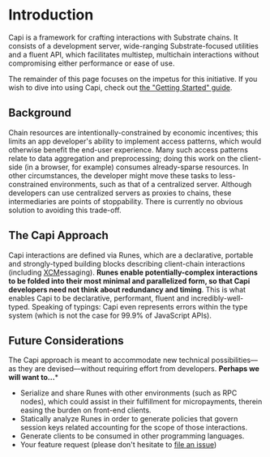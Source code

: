 # Introduction

<!-- dinodoc fragment.start docs/_fragments/description -->

Capi is a framework for crafting interactions with Substrate chains. It consists of a development server, wide-ranging Substrate-focused utilities and a fluent API, which facilitates multistep, multichain interactions without compromising either performance or ease of use.

<!-- dinodoc fragment.end -->

The remainder of this page focuses on the impetus for this initiative. If you wish to dive into using Capi, check out [the "Getting Started" guide](/docs/getting_started/Readme.md).

## Background

Chain resources are intentionally-constrained by economic incentives; this limits an app developer's ability to implement access patterns, which would otherwise benefit the end-user experience. Many such access patterns relate to data aggregation and preprocessing; doing this work on the client-side (in a browser, for example) consumes already-sparse resources. In other circumstances, the developer might move these tasks to less-constrained environments, such as that of a centralized server. Although developers can use centralized servers as proxies to chains, these intermediaries are points of stoppability. There is currently no obvious solution to avoiding this trade-off.

## The Capi Approach

Capi interactions are defined via Runes, which are a declarative, portable and strongly-typed building blocks describing client-chain interactions (including [XCM](https://github.com/paritytech/xcm-format)essaging). **Runes enable potentially-complex interactions to be folded into their most minimal and parallelized form, so that Capi developers need not think about redundancy and timing**. This is what enables Capi to be declarative, performant, fluent and incredibly-well-typed. Speaking of typings: Capi even represents errors within the type system (which is not the case for 99.9% of JavaScript APIs).

## Future Considerations

The Capi approach is meant to accommodate new technical possibilities––as they are devised––without requiring effort from developers. **Perhaps we will want to...***

- Serialize and share Runes with other environments (such as RPC nodes), which could assist in their fulfillment for micropayments, therein easing the burden on front-end clients.
- Statically analyze Runes in order to generate policies that govern session keys related accounting for the scope of those interactions.
- Generate clients to be consumed in other programming languages.
- Your feature request (please don't hesitate to [file an issue](https://github.com/paritytech/capi/issues/new))
